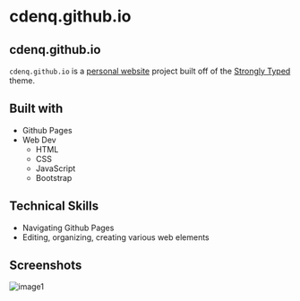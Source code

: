 # cdenq.github.io

## cdenq.github.io

`cdenq.github.io` is a [personal website](https://cdenq.github.io/) project built off of the [Strongly Typed](https://html5up.net/strongly-typed) theme.

## Built with
- Github Pages
- Web Dev
    - HTML
    - CSS
    - JavaScript
    - Bootstrap

## Technical Skills
- Navigating Github Pages
- Editing, organizing, creating various web elements

## Screenshots
![image1](https://user-images.githubusercontent.com/74934154/145449757-ceaa445b-5328-4275-b445-4e7849887e82.png)


